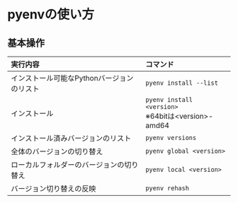 # pyenvの使い方

## 基本操作

| 実行内容 | コマンド |
| :--- | :--- |
| インストール可能なPythonバージョンのリスト | `pyenv install --list` |
| インストール | `pyenv install <version>`<br>※64bitは\<version\>-amd64 |
| インストール済みバージョンのリスト | `pyenv versions` |
| 全体のバージョンの切り替え | `pyenv global <version>` |
| ローカルフォルダーのバージョンの切り替え | `pyenv local <version>` |
| バージョン切り替えの反映 | `pyenv rehash` |
